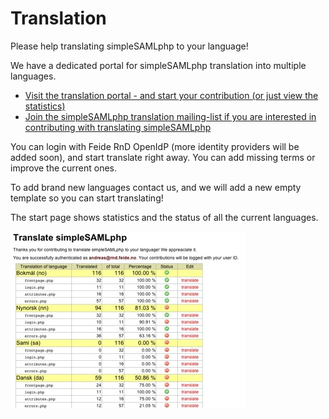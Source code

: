 # Translation

Please help translating simpleSAMLphp to your language! 

We have a dedicated portal for simpleSAMLphp translation into multiple languages.


* [Visit the translation portal - and start your contribution (or just view the statistics)](https://translation.rnd.feide.no)
* [Join the simpleSAMLphp translation mailing-list if you are interested in contributing with translating simpleSAMLphp](/lists)

You can login with Feide RnD OpenIdP (more identity providers will be added soon), and start translate right away. You can add missing terms or improve the current ones.

To add brand new languages contact us, and we will add a new empty template so you can start translating!

The start page shows statistics and the status of all the current languages. 

<img src="/res/translation_portal.jpg" />
